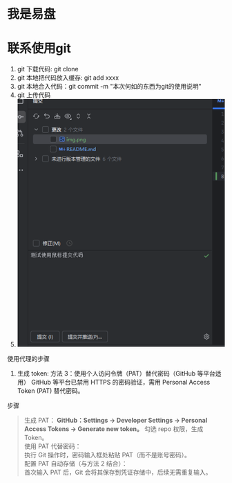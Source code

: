 # 我是易盘
# 联系使用git

1. git 下载代码: git clone 
2. git 本地把代码放入缓存: git add xxxx
3. git 本地合入代码：git commit -m "本次何如的东西为git的使用说明"
4. git 上传代码
5. ![img_1.png](img_1.png)



使用代理的步骤
1. 生成 token:
方法 3：使用个人访问令牌（PAT）替代密码（GitHub 等平台适用）
GitHub 等平台已禁用 HTTPS 的密码验证，需用 Personal Access Token (PAT) 替代密码。

步骤
>生成 PAT：
**GitHub：Settings → Developer Settings → Personal Access Tokens → Generate new token。**
勾选 repo 权限，生成 Token。  
使用 PAT 代替密码：  
执行 Git 操作时，密码输入框处粘贴 PAT（而不是账号密码）。  
配置 PAT 自动存储（与方法 2 结合）：  
首次输入 PAT 后，Git 会将其保存到凭证存储中，后续无需重复输入。  
